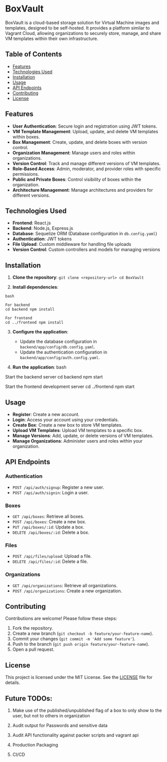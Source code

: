 # BoxVault

BoxVault is a cloud-based storage solution for Virtual Machine images and templates, designed to be self-hosted. It provides a platform similar to Vagrant Cloud, allowing organizations to securely store, manage, and share VM templates within their own infrastructure.

## Table of Contents

- [Features](#features)
- [Technologies Used](#technologies-used)
- [Installation](#installation)
- [Usage](#usage)
- [API Endpoints](#api-endpoints)
- [Contributing](#contributing)
- [License](#license)

## Features

- **User Authentication**: Secure login and registration using JWT tokens.
- **VM Template Management**: Upload, update, and delete VM templates within boxes.
- **Box Management**: Create, update, and delete boxes with version control.
- **Organization Management**: Manage users and roles within organizations.
- **Version Control**: Track and manage different versions of VM templates.
- **Role-Based Access**: Admin, moderator, and provider roles with specific permissions.
- **Public and Private Boxes**: Control visibility of boxes within the organization.
- **Architecture Management**: Manage architectures and providers for different versions.

## Technologies Used

- **Frontend**: React.js
- **Backend**: Node.js, Express.js
- **Database**: Sequelize ORM (Database configuration in `db.config.yaml`)
- **Authentication**: JWT tokens
- **File Upload**: Custom middleware for handling file uploads
- **Version Control**: Custom controllers and models for managing versions

## Installation

1. **Clone the repository**:
```git clone <repository-url> cd BoxVault```


2. **Install dependencies**:
```
bash

For backend
cd backend npm install

For frontend
cd ../frontend npm install
```

3. **Configure the application**:
   - Update the database configuration in `backend/app/config/db.config.yaml`.
   - Update the authentication configuration in `backend/app/config/auth.config.yaml`.

4. **Run the application**:
bash

Start the backend server
cd backend npm start

Start the frontend development server
cd ../frontend npm start

## Usage

- **Register**: Create a new account.
- **Login**: Access your account using your credentials.
- **Create Box**: Create a new box to store VM templates.
- **Upload VM Templates**: Upload VM templates to a specific box.
- **Manage Versions**: Add, update, or delete versions of VM templates.
- **Manage Organizations**: Administer users and roles within your organization.

## API Endpoints

### Authentication
- `POST /api/auth/signup`: Register a new user.
- `POST /api/auth/signin`: Login a user.

### Boxes
- `GET /api/boxes`: Retrieve all boxes.
- `POST /api/boxes`: Create a new box.
- `PUT /api/boxes/:id`: Update a box.
- `DELETE /api/boxes/:id`: Delete a box.

### Files
- `POST /api/files/upload`: Upload a file.
- `DELETE /api/files/:id`: Delete a file.

### Organizations
- `GET /api/organizations`: Retrieve all organizations.
- `POST /api/organizations`: Create a new organization.

## Contributing

Contributions are welcome! Please follow these steps:

1. Fork the repository.
2. Create a new branch (`git checkout -b feature/your-feature-name`).
3. Commit your changes (`git commit -m 'Add some feature'`).
4. Push to the branch (`git push origin feature/your-feature-name`).
5. Open a pull request.

## License

This project is licensed under the MIT License. See the [LICENSE](LICENSE) file for details.

## Future TODOs:

1. Make use of the published/unpublished flag of a box to only show to the user, but not to  others in organization

2. Audit output for Passwords and sensitive data
3. Audit API functionality against packer scripts and vagrant api

4. Production Packaging

5. CI/CD
